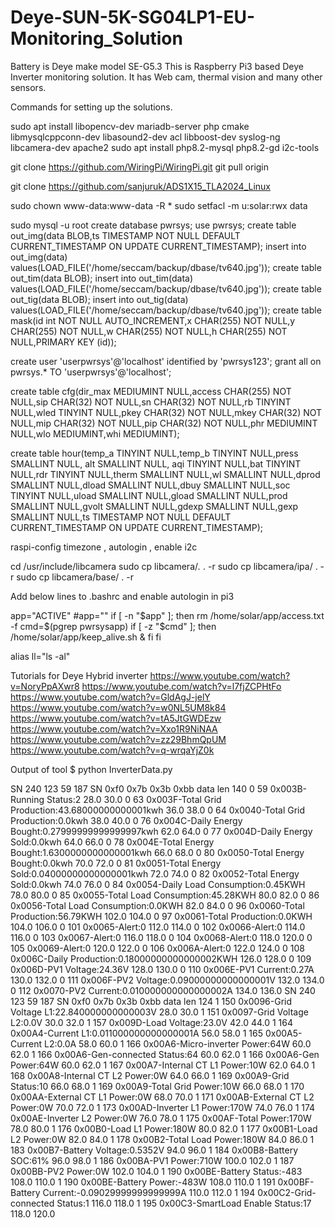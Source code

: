 # Deye-SUN-5K-SG04LP1-EU-Monitoring_Solution
Battery is Deye make model SE-G5.3
This is Raspberry Pi3 based Deye Inverter monitoring solution. It has Web cam, thermal vision and many other sensors.

Commands for setting up the solutions.

sudo apt install libopencv-dev mariadb-server php cmake libmysqlcppconn-dev  libasound2-dev acl  libboost-dev syslog-ng  libcamera-dev apache2
sudo apt install php8.2-mysql php8.2-gd i2c-tools

git clone https://github.com/WiringPi/WiringPi.git
git pull origin

git clone https://github.com/sanjuruk/ADS1X15_TLA2024_Linux

sudo chown  www-data:www-data -R *
sudo setfacl -m u:solar:rwx data

sudo mysql -u root
create database pwrsys;
use pwrsys;
create table out_img(data BLOB,ts TIMESTAMP NOT NULL DEFAULT CURRENT_TIMESTAMP ON UPDATE CURRENT_TIMESTAMP);
insert into out_img(data) values(LOAD_FILE('/home/seccam/backup/dbase/tv640.jpg'));
create table out_tim(data BLOB);
insert into out_tim(data) values(LOAD_FILE('/home/seccam/backup/dbase/tv640.jpg'));
create table out_tig(data BLOB);
insert into out_tig(data) values(LOAD_FILE('/home/seccam/backup/dbase/tv640.jpg'));
create table mask(id int NOT NULL AUTO_INCREMENT,x CHAR(255) NOT NULL,y CHAR(255) NOT NULL,w CHAR(255) NOT NULL,h CHAR(255) NOT NULL,PRIMARY KEY (id));

create user 'userpwrsys'@'localhost' identified by 'pwrsys123';
grant all on pwrsys.* TO 'userpwrsys'@'localhost';

create table cfg(dir_max MEDIUMINT NULL,access CHAR(255) NOT NULL,sip CHAR(32) NOT NULL,sn CHAR(32) NOT NULL,rb TINYINT NULL,wled TINYINT NULL,pkey CHAR(32) NOT NULL,mkey
CHAR(32) NOT NULL,mip CHAR(32) NOT NULL,pip CHAR(32) NOT NULL,phr MEDIUMINT NULL,wlo MEDIUMINT,whi MEDIUMINT);

create table hour(temp_a TINYINT NULL,temp_b TINYINT NULL,press SMALLINT NULL, alt SMALLINT NULL, aqi TINYINT NULL,bat TINYINT NULL,rdr TINYINT NULL,therm SMALLINT NULL,wl SMALLINT NULL,dprod SMALLINT NULL,dload SMALLINT NULL,dbuy SMALLINT NULL,soc TINYINT NULL,uload SMALLINT NULL,gload SMALLINT NULL,prod SMALLINT NULL,gvolt SMALLINT NULL,gdexp SMALLINT NULL,gexp SMALLINT NULL,ts TIMESTAMP NOT NULL DEFAULT CURRENT_TIMESTAMP ON UPDATE CURRENT_TIMESTAMP);

raspi-config timezone , autologin , enable i2c

cd /usr/include/libcamera
sudo cp libcamera/*.* . -r
sudo cp libcamera/ipa/ . -r
sudo cp libcamera/base/ . -r

Add below lines to .bashrc and enable autologin in pi3

app="ACTIVE"
#app=""
if [ -n "$app" ]; then
        rm /home/solar/app/access.txt -f
        cmd=$(pgrep pwrsysapp)
        if [ -z "$cmd" ]; then
                /home/solar/app/keep_alive.sh &
        fi
fi

alias ll="ls -al"


Tutorials for Deye Hybrid inverter
https://www.youtube.com/watch?v=NoryPpAXwr8
https://www.youtube.com/watch?v=l7fjZCPHtFo
https://www.youtube.com/watch?v=GldAgJ-jelY
https://www.youtube.com/watch?v=w0NL5UM8k84
https://www.youtube.com/watch?v=tA5JtGWDEzw
https://www.youtube.com/watch?v=Xxo1R9NiNAA
https://www.youtube.com/watch?v=zz29BhmQpUM
https://www.youtube.com/watch?v=q-wrqaYjZ0k

Output of tool
$ python InverterData.py

SN  240 123 59 187
SN  0xf0 0x7b 0x3b 0xbb
data len 140
0   59   0x003B-Running Status:2 28.0 30.0
0   63   0x003F-Total Grid Production:43.68000000000001kwh 36.0 38.0
0   64   0x0040-Total Grid Production:0.0kwh 38.0 40.0
0   76   0x004C-Daily Energy Bought:0.27999999999999997kwh 62.0 64.0
0   77   0x004D-Daily Energy Sold:0.0kwh 64.0 66.0
0   78   0x004E-Total Energy Bought:1.6300000000000001kwh 66.0 68.0
0   80   0x0050-Total Energy Bought:0.0kwh 70.0 72.0
0   81   0x0051-Total Energy Sold:0.04000000000000001kwh 72.0 74.0
0   82   0x0052-Total Energy Sold:0.0kwh 74.0 76.0
0   84   0x0054-Daily Load Consumption:0.45KWH 78.0 80.0
0   85   0x0055-Total Load Consumption:45.28KWH 80.0 82.0
0   86   0x0056-Total Load Consumption:0.0KWH 82.0 84.0
0   96   0x0060-Total Production:56.79KWH 102.0 104.0
0   97   0x0061-Total Production:0.0KWH 104.0 106.0
0   101   0x0065-Alert:0 112.0 114.0
0   102   0x0066-Alert:0 114.0 116.0
0   103   0x0067-Alert:0 116.0 118.0
0   104   0x0068-Alert:0 118.0 120.0
0   105   0x0069-Alert:0 120.0 122.0
0   106   0x006A-Alert:0 122.0 124.0
0   108   0x006C-Daily Production:0.18000000000000002KWH 126.0 128.0
0   109   0x006D-PV1 Voltage:24.36V 128.0 130.0
0   110   0x006E-PV1 Current:0.27A 130.0 132.0
0   111   0x006F-PV2 Voltage:0.09000000000000001V 132.0 134.0
0   112   0x0070-PV2 Current:0.010000000000000002A 134.0 136.0
SN  240 123 59 187
SN  0xf0 0x7b 0x3b 0xbb
data len 124
1   150   0x0096-Grid Voltage L1:22.840000000000003V 28.0 30.0
1   151   0x0097-Grid Voltage L2:0.0V 30.0 32.0
1   157   0x009D-Load Voltage:23.0V 42.0 44.0
1   164   0x00A4-Current L1:0.011000000000000001A 56.0 58.0
1   165   0x00A5-Current L2:0.0A 58.0 60.0
1   166   0x00A6-Micro-inverter Power:64W 60.0 62.0
1   166   0x00A6-Gen-connected Status:64 60.0 62.0
1   166   0x00A6-Gen Power:64W 60.0 62.0
1   167   0x00A7-Internal CT L1 Power:10W 62.0 64.0
1   168   0x00A8-Internal CT L2 Power:0W 64.0 66.0
1   169   0x00A9-Grid Status:10 66.0 68.0
1   169   0x00A9-Total Grid Power:10W 66.0 68.0
1   170   0x00AA-External CT L1 Power:0W 68.0 70.0
1   171   0x00AB-External CT L2 Power:0W 70.0 72.0
1   173   0x00AD-Inverter L1 Power:170W 74.0 76.0
1   174   0x00AE-Inverter L2 Power:0W 76.0 78.0
1   175   0x00AF-Total Power:170W 78.0 80.0
1   176   0x00B0-Load L1 Power:180W 80.0 82.0
1   177   0x00B1-Load L2 Power:0W 82.0 84.0
1   178   0x00B2-Total Load Power:180W 84.0 86.0
1   183   0x00B7-Battery Voltage:0.5352V 94.0 96.0
1   184   0x00B8-Battery SOC:61% 96.0 98.0
1   186   0x00BA-PV1 Power:710W 100.0 102.0
1   187   0x00BB-PV2 Power:0W 102.0 104.0
1   190   0x00BE-Battery Status:-483 108.0 110.0
1   190   0x00BE-Battery Power:-483W 108.0 110.0
1   191   0x00BF-Battery Current:-0.09029999999999999A 110.0 112.0
1   194   0x00C2-Grid-connected Status:1 116.0 118.0
1   195   0x00C3-SmartLoad Enable Status:17 118.0 120.0


